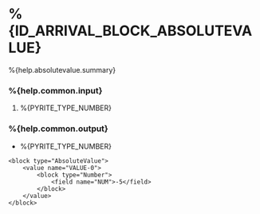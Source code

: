 # %{ID_ARRIVAL_BLOCK_ABSOLUTEVALUE}

%{help.absolutevalue.summary}

### %{help.common.input}

1. %{PYRITE_TYPE_NUMBER}

### %{help.common.output}

-   %{PYRITE_TYPE_NUMBER}

```
<block type="AbsoluteValue">
    <value name="VALUE-0">
        <block type="Number">
            <field name="NUM">-5</field>
        </block>
    </value>
</block>
```